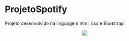 # ProjetoSpotify
 Projeto desenvolvido na linguagem html, css e Bootstrap
 <p align="center">
     <img windth="470" src="src/assets/primeira_pagina.png">
</p>

